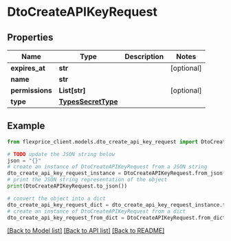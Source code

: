 # DtoCreateAPIKeyRequest


## Properties

Name | Type | Description | Notes
------------ | ------------- | ------------- | -------------
**expires_at** | **str** |  | [optional] 
**name** | **str** |  | 
**permissions** | **List[str]** |  | [optional] 
**type** | [**TypesSecretType**](TypesSecretType.md) |  | 

## Example

```python
from flexprice_client.models.dto_create_api_key_request import DtoCreateAPIKeyRequest

# TODO update the JSON string below
json = "{}"
# create an instance of DtoCreateAPIKeyRequest from a JSON string
dto_create_api_key_request_instance = DtoCreateAPIKeyRequest.from_json(json)
# print the JSON string representation of the object
print(DtoCreateAPIKeyRequest.to_json())

# convert the object into a dict
dto_create_api_key_request_dict = dto_create_api_key_request_instance.to_dict()
# create an instance of DtoCreateAPIKeyRequest from a dict
dto_create_api_key_request_from_dict = DtoCreateAPIKeyRequest.from_dict(dto_create_api_key_request_dict)
```
[[Back to Model list]](../README.md#documentation-for-models) [[Back to API list]](../README.md#documentation-for-api-endpoints) [[Back to README]](../README.md)


